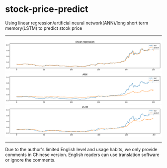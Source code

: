 # stock-price-predict
Using linear regression/artificial neural network(ANN)/long short term memory(LSTM) to predict stcok price  
****
![Image text](https://github.com/stxupengyu/stock-price-predict/blob/master/img-folder/LR.png)  
![Image text](https://github.com/stxupengyu/stock-price-predict/blob/master/img-folder/ANN.png)  
![Image text](https://github.com/stxupengyu/stock-price-predict/blob/master/img-folder/LSTM.png)  
****
Due to the author's limited English level and usage habits, we only provide comments in Chinese version. English readers can use translation software or ignore the comments.
